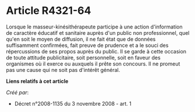 # Article R4321-64

Lorsque le masseur-kinésithérapeute participe à une action d'information de caractère éducatif et sanitaire auprès d'un
public non professionnel, quel qu'en soit le moyen de diffusion, il ne fait état que de données suffisamment confirmées, fait
preuve de prudence et a le souci des répercussions de ses propos auprès du public. Il se garde à cette occasion de toute
attitude publicitaire, soit personnelle, soit en faveur des organismes où il exerce ou auxquels il prête son concours. Il ne
promeut pas une cause qui ne soit pas d'intérêt général.

**Liens relatifs à cet article**

_Créé par_:

  - Décret n°2008-1135 du 3 novembre 2008 - art. 1
